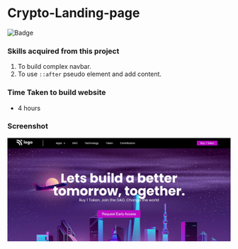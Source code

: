 # Crypto-Landing-page

![Badge](https://img.shields.io/badge/Technologies-HTML%2FCSS-brightgreen)

### Skills acquired from this project
1. To build complex navbar.
2. To use `::after` pseudo element and add content.

### Time Taken to build website
- 4 hours

### Screenshot

![Screenshot](/5_screenshot.png)

